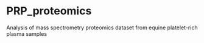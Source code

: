 # PRP_proteomics
Analysis of mass spectrometry proteomics dataset from equine platelet-rich plasma samples
